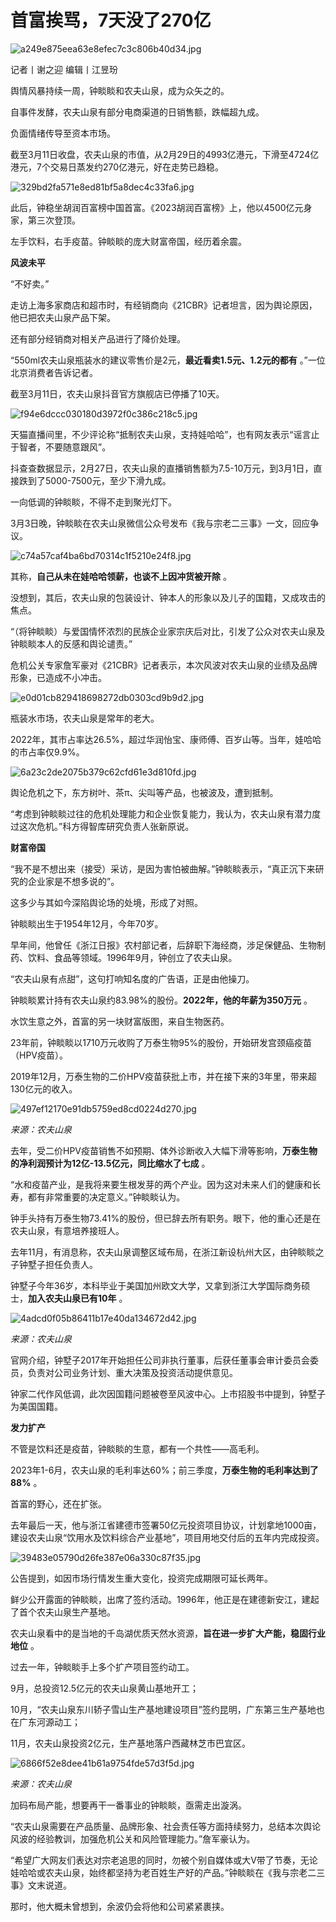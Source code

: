 # 首富挨骂，7天没了270亿

![a249e875eea63e8efec7c3c806b40d34.jpg](https://raw.githubusercontent.com/qqhsx/qqnews_image/main/2024/03/11/首富挨骂，7天没了270亿/a249e875eea63e8efec7c3c806b40d34.jpg)

记者丨谢之迎 编辑丨江昱玢

舆情风暴持续一周，钟睒睒和农夫山泉，成为众矢之的。

自事件发酵，农夫山泉有部分电商渠道的日销售额，跌幅超九成。

负面情绪传导至资本市场。

截至3月11日收盘，农夫山泉的市值，从2月29日的4993亿港元，下滑至4724亿港元，7个交易日蒸发约270亿港元，好在走势已趋稳。

![329bd2fa571e8ed81bf5a8dec4c33fa6.jpg](https://raw.githubusercontent.com/qqhsx/qqnews_image/main/2024/03/11/首富挨骂，7天没了270亿/329bd2fa571e8ed81bf5a8dec4c33fa6.jpg)

此后，钟稳坐胡润百富榜中国首富。《2023胡润百富榜》上，他以4500亿元身家，第三次登顶。

左手饮料，右手疫苗。钟睒睒的庞大财富帝国，经历着余震。

**风波未平**

“不好卖。”

走访上海多家商店和超市时，有经销商向《21CBR》记者坦言，因为舆论原因，他已把农夫山泉产品下架。

还有部分经销商对相关产品进行了降价处理。

“550ml农夫山泉瓶装水的建议零售价是2元，**最近看卖1.5元、1.2元的都有** 。”一位北京消费者告诉记者。

截至3月11日，农夫山泉抖音官方旗舰店已停播了10天。

![f94e6dccc030180d3972f0c386c218c5.jpg](https://raw.githubusercontent.com/qqhsx/qqnews_image/main/2024/03/11/首富挨骂，7天没了270亿/f94e6dccc030180d3972f0c386c218c5.jpg)

天猫直播间里，不少评论称“抵制农夫山泉，支持娃哈哈”，也有网友表示“谣言止于智者，不要随意跟风”。

抖查查数据显示，2月27日，农夫山泉的直播销售额为7.5-10万元，到3月1日，直接跌到了5000-7500元，至少下滑九成。

一向低调的钟睒睒，不得不走到聚光灯下。

3月3日晚，钟睒睒在农夫山泉微信公众号发布《我与宗老二三事》一文，回应争议。

![c74a57caf4ba6bd70314c1f5210e24f8.jpg](https://raw.githubusercontent.com/qqhsx/qqnews_image/main/2024/03/11/首富挨骂，7天没了270亿/c74a57caf4ba6bd70314c1f5210e24f8.jpg)

其称，**自己从未在娃哈哈领薪，也谈不上因冲货被开除** 。

没想到，其后，农夫山泉的包装设计、钟本人的形象以及儿子的国籍，又成攻击的焦点。

“（将钟睒睒）与爱国情怀浓烈的民族企业家宗庆后对比，引发了公众对农夫山泉及钟睒睒本人的反感和舆论谴责。”

危机公关专家詹军豪对《21CBR》记者表示，本次风波对农夫山泉的业绩及品牌形象，已造成不小冲击。

![e0d01cb829418698272db0303cd9b9d2.jpg](https://raw.githubusercontent.com/qqhsx/qqnews_image/main/2024/03/11/首富挨骂，7天没了270亿/e0d01cb829418698272db0303cd9b9d2.jpg)

瓶装水市场，农夫山泉是常年的老大。

2022年，其市占率达26.5%，超过华润怡宝、康师傅、百岁山等。当年，娃哈哈的市占率仅9.9%。

![6a23c2de2075b379c62cfd61e3d810fd.jpg](https://raw.githubusercontent.com/qqhsx/qqnews_image/main/2024/03/11/首富挨骂，7天没了270亿/6a23c2de2075b379c62cfd61e3d810fd.jpg)

舆论危机之下，东方树叶、茶π、尖叫等产品，也被波及，遭到抵制。

“考虑到钟睒睒过往的危机处理能力和企业恢复能力，我认为，农夫山泉有潜力度过这次危机。”科方得智库研究负责人张新原说。

**财富帝国**

“我不是不想出来（接受）采访，是因为害怕被曲解。”钟睒睒表示，“真正沉下来研究的企业家是不想多说的”。

这多少与其如今深陷舆论场的处境，形成了对照。

钟睒睒出生于1954年12月，今年70岁。

早年间，他曾任《浙江日报》农村部记者，后辞职下海经商，涉足保健品、生物制药、饮料、食品等领域。1996年9月，钟创立了农夫山泉。

“农夫山泉有点甜”，这句打响知名度的广告语，正是由他操刀。

钟睒睒累计持有农夫山泉约83.98%的股份。**2022年，他的年薪为350万元** 。

水饮生意之外，首富的另一块财富版图，来自生物医药。

23年前，钟睒睒以1710万元收购了万泰生物95%的股份，开始研发宫颈癌疫苗（HPV疫苗）。

2019年12月，万泰生物的二价HPV疫苗获批上市，并在接下来的3年里，带来超130亿元的收入。

![497ef12170e91db5759ed8cd0224d270.jpg](https://raw.githubusercontent.com/qqhsx/qqnews_image/main/2024/03/11/首富挨骂，7天没了270亿/497ef12170e91db5759ed8cd0224d270.jpg)

_来源：农夫山泉_

去年，受二价HPV疫苗销售不如预期、体外诊断收入大幅下滑等影响，**万泰生物的净利润预计为12亿-13.5亿元，同比缩水了七成** 。

“水和疫苗产业，是我将来要生根发芽的两个产业。因为这对未来人们的健康和长寿，都有非常重要的决定意义。”钟睒睒认为。

钟手头持有万泰生物73.41%的股份，但已辞去所有职务。眼下，他的重心还是在农夫山泉，有意培养接班人。

去年11月，有消息称，农夫山泉调整区域布局，在浙江新设杭州大区，由钟睒睒之子钟墅子担任负责人。

钟墅子今年36岁，本科毕业于美国加州欧文大学，又拿到浙江大学国际商务硕士，**加入农夫山泉已有10年** 。

![4adcd0f05b86411b17e40da134672d42.jpg](https://raw.githubusercontent.com/qqhsx/qqnews_image/main/2024/03/11/首富挨骂，7天没了270亿/4adcd0f05b86411b17e40da134672d42.jpg)

_来源：农夫山泉_

官网介绍，钟墅子2017年开始担任公司非执行董事，后获任董事会审计委员会委员，负责对公司业务计划、重大决策及投资活动提供意见。

钟家二代作风低调，此次因国籍问题被卷至风波中心。上市招股书中提到，钟墅子为美国国籍。

**发力扩产**

不管是饮料还是疫苗，钟睒睒的生意，都有一个共性——高毛利。

2023年1-6月，农夫山泉的毛利率达60%；前三季度，**万泰生物的毛利率达到了88%** 。

首富的野心，还在扩张。

去年最后一天，他与浙江省建德市签署50亿元投资项目协议，计划拿地1000亩，建设农夫山泉“饮用水及饮料综合产业基地”，项目用地交付后的五年内完成投资。

![39483e05790d26fe387e06a330c87f35.jpg](https://raw.githubusercontent.com/qqhsx/qqnews_image/main/2024/03/11/首富挨骂，7天没了270亿/39483e05790d26fe387e06a330c87f35.jpg)

公告提到，如因市场行情发生重大变化，投资完成期限可延长两年。

鲜少公开露面的钟睒睒，出席了签约活动。1996年，他正是在建德新安江，建起了首个农夫山泉生产基地。

农夫山泉看中的是当地的千岛湖优质天然水资源，**旨在进一步扩大产能，稳固行业地位** 。

过去一年，钟睒睒手上多个扩产项目签约动工。

9月，总投资12.5亿元的农夫山泉黄山基地开工；

10月，“农夫山泉东川轿子雪山生产基地建设项目”签约昆明，广东第三生产基地也在广东河源动工；

11月，农夫山泉投资2亿元，生产基地落户西藏林芝市巴宜区。

![6866f52e8dee41b61a9754fde57d3f5d.jpg](https://raw.githubusercontent.com/qqhsx/qqnews_image/main/2024/03/11/首富挨骂，7天没了270亿/6866f52e8dee41b61a9754fde57d3f5d.jpg)

_来源：农夫山泉_

加码布局产能，想要再干一番事业的钟睒睒，亟需走出漩涡。

“农夫山泉需要在产品质量、品牌形象、社会责任等方面持续努力，总结本次舆论风波的经验教训，加强危机公关和风险管理能力。”詹军豪认为。

“希望广大网友们表达对宗老追思的同时，勿被个别自媒体或大V带了节奏，无论娃哈哈或农夫山泉，始终都坚持为老百姓生产好的产品。”钟睒睒在《我与宗老二三事》文末说道。

那时，他大概未曾想到，余波仍会将他和公司紧紧裹挟。

